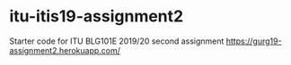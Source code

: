 # itu-itis19-assignment2
Starter code for ITU BLG101E 2019/20 second assignment
https://gurg19-assignment2.herokuapp.com/
